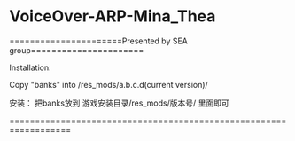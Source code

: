 ﻿# VoiceOver-ARP-Mina_Thea

======================Presented by SEA group======================



Installation: 

Copy "banks" into /res_mods/a.b.c.d(current version)/


安装：
把banks放到
游戏安装目录/res_mods/版本号/ 
里面即可

==================================================================
